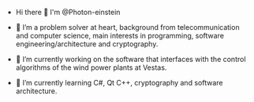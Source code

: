 * Hi there 👋 I'm @Photon-einstein

* 👯 I’m a problem solver at heart, background from telecommunication and computer science, main interests in programming, software engineering/architecture and cryptography. 

* 🔭 I’m currently working on the software that interfaces with  the control algorithms of the wind power plants at Vestas.

* 🌱 I’m currently learning C#, Qt C++, cryptography and software architecture.

<!--
**Photon-einstein/Photon-einstein** is a ✨ _special_ ✨ repository because its `README.md` (this file) appears on your GitHub profile.

Here are some ideas to get you started:


